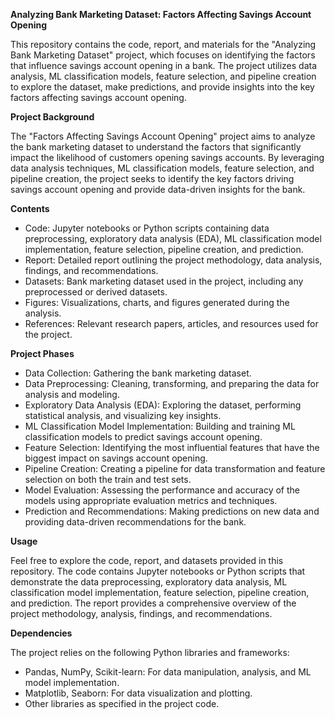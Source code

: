 **Analyzing Bank Marketing Dataset: Factors Affecting Savings Account Opening**

This repository contains the code, report, and materials for the "Analyzing Bank Marketing Dataset" project, which focuses on identifying the factors that influence savings account opening in a bank. The project utilizes data analysis, ML classification models, feature selection, and pipeline creation to explore the dataset, make predictions, and provide insights into the key factors affecting savings account opening.

**Project Background**

The "Factors Affecting Savings Account Opening" project aims to analyze the bank marketing dataset to understand the factors that significantly impact the likelihood of customers opening savings accounts. By leveraging data analysis techniques, ML classification models, feature selection, and pipeline creation, the project seeks to identify the key factors driving savings account opening and provide data-driven insights for the bank.

**Contents**
- Code: Jupyter notebooks or Python scripts containing data preprocessing, exploratory data analysis (EDA), ML classification model implementation, feature selection, pipeline creation, and prediction.
- Report: Detailed report outlining the project methodology, data analysis, findings, and recommendations.
- Datasets: Bank marketing dataset used in the project, including any preprocessed or derived datasets.
- Figures: Visualizations, charts, and figures generated during the analysis.
- References: Relevant research papers, articles, and resources used for the project.

**Project Phases**
- Data Collection: Gathering the bank marketing dataset.
- Data Preprocessing: Cleaning, transforming, and preparing the data for analysis and modeling.
- Exploratory Data Analysis (EDA): Exploring the dataset, performing statistical analysis, and visualizing key insights.
- ML Classification Model Implementation: Building and training ML classification models to predict savings account opening.
- Feature Selection: Identifying the most influential features that have the biggest impact on savings account opening.
- Pipeline Creation: Creating a pipeline for data transformation and feature selection on both the train and test sets.
- Model Evaluation: Assessing the performance and accuracy of the models using appropriate evaluation metrics and techniques.
- Prediction and Recommendations: Making predictions on new data and providing data-driven recommendations for the bank.

**Usage**

Feel free to explore the code, report, and datasets provided in this repository. The code contains Jupyter notebooks or Python scripts that demonstrate the data preprocessing, exploratory data analysis, ML classification model implementation, feature selection, pipeline creation, and prediction. The report provides a comprehensive overview of the project methodology, analysis, findings, and recommendations.

**Dependencies**

The project relies on the following Python libraries and frameworks:
- Pandas, NumPy, Scikit-learn: For data manipulation, analysis, and ML model implementation.
- Matplotlib, Seaborn: For data visualization and plotting.
- Other libraries as specified in the project code.
